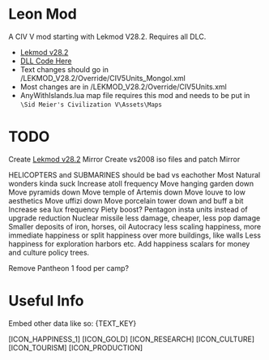 # Leon Mod
A CIV V mod starting with Lekmod V28.2. Requires all DLC.
* [Lekmod v28.2](https://docs.google.com/document/d/1-i_9E7hD_56WwNgj7LzrkbX7tCuNmud3AVyONijydWs/edit)
* [DLL Code Here](https://github.com/lfricken/nqmod-vs2008)
* Text changes should go in /LEKMOD_V28.2/Override/CIV5Units_Mongol.xml
* Most changes are in /LEKMOD_V28.2/Override/CIV5Units.xml
* AnyWithIslands.lua map file requires this mod and needs to be put in `\Sid Meier's Civilization V\Assets\Maps`



# TODO
Create [Lekmod v28.2](https://docs.google.com/document/d/1-i_9E7hD_56WwNgj7LzrkbX7tCuNmud3AVyONijydWs/edit) Mirror
Create vs2008 iso files and patch Mirror


HELICOPTERS and SUBMARINES should be bad vs eachother
Most Natural wonders kinda suck
Increase atoll frequency
Move hanging garden down
Move pyramids down
Move temple of Artemis down
Move louve to low aesthetics
Move uffizi down
Move porcelain tower down and buff a bit
Increase sea lux frequency
Piety boost?
Pentagon insta units instead of upgrade reduction
Nuclear missile less damage, cheaper, less pop damage
Smaller deposits of iron, horses, oil
Autocracy less scaling happiness, more immediate happiness or split happiness over more buildings, like walls
Less happiness for exploration harbors etc.
Add happiness scalars for money and culture policy trees.

Remove Pantheon 1 food per camp?



# Useful Info
Embed other data like so: {TEXT_KEY}


[ICON_HAPPINESS_1]
[ICON_GOLD]
[ICON_RESEARCH]
[ICON_CULTURE]
[ICON_TOURISM]
[ICON_PRODUCTION]

